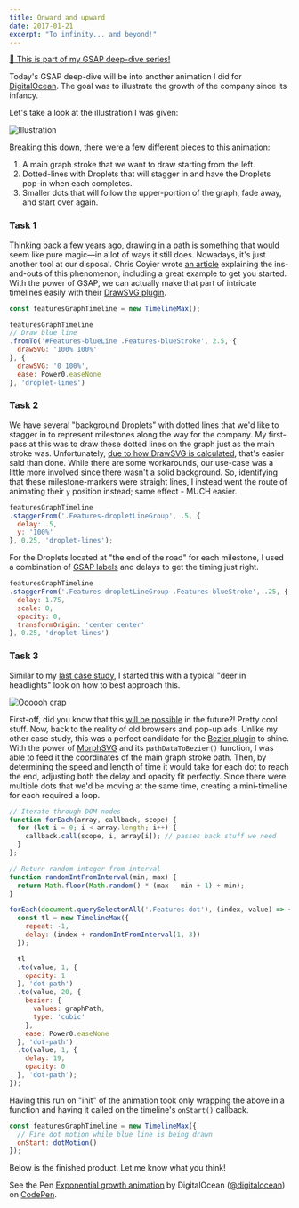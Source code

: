 ```yaml
---
title: Onward and upward
date: 2017-01-21
excerpt: "To infinity... and beyond!"
---
```


<div class="alert alert--primary u-contrast article-series">
  <a href="{{rootPath}}articles/gsap/" class="u-link u-inlineBlock">
    <span class="u-textLarge u-pr--small">👋</span> This is part of my GSAP deep-dive series!
  </a>
</div>

Today's GSAP deep-dive will be into another animation I did for [DigitalOcean](https://www.digitalocean.com). The goal was to illustrate the growth of the company since its infancy.

Let's take a look at the illustration I was given:

<div class="u-textCenter">
  <img src="{{placeholder}}" data-src="{{rootPath}}assets/media/posts/onward-n-upward/illustration.png" alt="Illustration">
</div>

Breaking this down, there were a few different pieces to this animation:

1. A main graph stroke that we want to draw starting from the left.
1. Dotted-lines with Droplets that will stagger in and have the Droplets pop-in when each completes.
1. Smaller dots that will follow the upper-portion of the graph, fade away, and start over again.

### Task 1

Thinking back a few years ago, drawing in a path is something that would seem like pure magic&mdash;in a lot of ways it still does. Nowadays, it's just another tool at our disposal. Chris Coyier wrote [an article](https://css-tricks.com/svg-line-animation-works/) explaining the ins-and-outs of this phenomenon, including a great example to get you started. With the power of GSAP, we can actually make that part of intricate timelines easily with their [DrawSVG plugin](https://greensock.com/drawSVG).

```js
const featuresGraphTimeline = new TimelineMax();

featuresGraphTimeline
// Draw blue line
.fromTo('#Features-blueLine .Features-blueStroke', 2.5, {
  drawSVG: '100% 100%'
}, {
  drawSVG: '0 100%',
  ease: Power0.easeNone
}, 'droplet-lines')
```

### Task 2

We have several "background Droplets" with dotted lines that we'd like to stagger in to represent milestones along the way for the company. My first-pass at this was to draw these dotted lines on the graph just as the main stroke was. Unfortunately, [due to how DrawSVG is calculated](https://greensock.com/forums/topic/13364-draw-svg-and-dashed-line-problem/?p=55538), that's easier said than done. While there are some workarounds, our use-case was a little more involved since there wasn't a solid background. So, identifying that these milestone-markers were straight lines, I instead went the route of animating their `y` position instead; same effect - MUCH easier.

```js
featuresGraphTimeline
.staggerFrom('.Features-dropletLineGroup', .5, {
  delay: .5,
  y: '100%'
}, 0.25, 'droplet-lines');
```

For the Droplets located at "the end of the road" for each milestone, I used a combination of [GSAP labels](https://greensock.com/position-parameter) and delays to get the timing just right.

```js
featuresGraphTimeline
.staggerFrom('.Features-dropletLineGroup .Features-blueStroke', .25, {
  delay: 1.75,
  scale: 0,
  opacity: 0,
  transformOrigin: 'center center'
}, 0.25, 'droplet-lines')
```

### Task 3

Similar to my [last case study](/articles/round-n-round#task-3), I started this with a typical "deer in headlights" look on how to best approach this.

<div class="u-textCenter">
  <img src="{{placeholder}}" data-src="{{rootPath}}assets/media/posts/onward-n-upward/deer.gif" alt="Oooooh crap">
</div>

First-off, did you know that this [will be possible](https://css-tricks.com/motion-along-path-in-css/) in the future?! Pretty cool stuff. Now, back to the reality of old browsers and pop-up ads. Unlike my other case study, this was a perfect candidate for the [Bezier plugin](https://greensock.com/BezierPlugin-JS) to shine. With the power of [MorphSVG](https://greensock.com/morphSVG) and its `pathDataToBezier()` function, I was able to feed it the coordinates of the main graph stroke path. Then, by determining the speed and length of time it would take for each dot to reach the end, adjusting both the delay and opacity fit perfectly. Since there were multiple dots that we'd be moving at the same time, creating a mini-timeline for each required a loop.

```js
// Iterate through DOM nodes
function forEach(array, callback, scope) {
  for (let i = 0; i < array.length; i++) {
    callback.call(scope, i, array[i]); // passes back stuff we need
  }
};

// Return random integer from interval
function randomIntFromInterval(min, max) {
  return Math.floor(Math.random() * (max - min + 1) + min);
}

forEach(document.querySelectorAll('.Features-dot'), (index, value) => {
  const tl = new TimelineMax({
    repeat: -1,
    delay: (index + randomIntFromInterval(1, 3))
  });

  tl
  .to(value, 1, {
    opacity: 1
  }, 'dot-path')
  .to(value, 20, {
    bezier: {
      values: graphPath,
      type: 'cubic'
    },
    ease: Power0.easeNone
  }, 'dot-path')
  .to(value, 1, {
    delay: 19,
    opacity: 0
  }, 'dot-path');
});
```

Having this run on "init" of the animation took only wrapping the above in a function and having it called on the timeline's `onStart()` callback.

```js
const featuresGraphTimeline = new TimelineMax({
  // Fire dot motion while blue line is being drawn
  onStart: dotMotion()
});
```

Below is the finished product. Let me know what you think!

<p data-height="400" data-theme-id="23494" data-slug-hash="BzWapm" data-default-tab="result" data-user="digitalocean" data-embed-version="2" data-pen-title="Exponential growth animation" data-preview="true" class="codepen">See the Pen <a href="http://codepen.io/team/digitalocean/pen/BzWapm/">Exponential growth animation</a> by DigitalOcean (<a href="http://codepen.io/digitalocean">@digitalocean</a>) on <a href="http://codepen.io">CodePen</a>.</p>
<script async src="https://production-assets.codepen.io/assets/embed/ei.js"></script>
